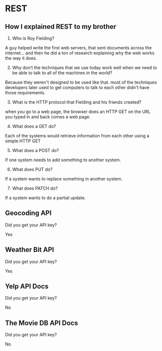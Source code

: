 # REST

## How I explained REST to my brother

1. Who is Roy Fielding?

A guy helped write the first web servers, that sent documents across the internet… and then he did a ton of research explaining why the web works the way it does.

2. Why don’t the techniques that we use today work well when we need to be able to talk to all of the machines in the world?

Because they weren't designed to be used like that. most of the techniques developers later used to get computers to talk to each other didn't have those requirements.

3. What is the HTTP protocol that Fielding and his friends created?

when you go to a web page, the browser does an HTTP GET on the URL you typed in and back comes a web page.

4. What does a GET do?

Each of the systems would retrieve information from each other using a simple HTTP GET

5. What does a POST do?

If one system needs to add something to another system.

6. What does PUT do?

If a system wants to replace something in another system.

7. What does PATCH do?

If a system wants to do a partial update.

## Geocoding API

Did you get your API key?

Yes

## Weather Bit API

Did you get your API key?

Yes

## Yelp API Docs

Did you get your API key?

No

## The Movie DB API Docs

Did you get your API key?

No
